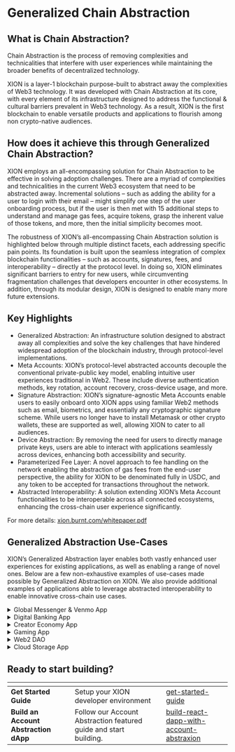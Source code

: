 # Generalized Chain Abstraction

## **What is Chain Abstraction?**

Chain Abstraction is the process of removing complexities and technicalities that interfere with user experiences while maintaining the broader benefits of decentralized technology.

XION is a layer-1 blockchain purpose-built to abstract away the complexities of Web3 technology. It was developed with Chain Abstraction at its core, with every element of its infrastructure designed to address the functional & cultural barriers prevalent in Web3 technology. As a result, XION is the first blockchain to enable versatile products and applications to flourish among non crypto-native audiences.



## How does it achieve this through Generalized Chain Abstraction?

XION employs an all-encompassing solution for Chain Abstraction to be effective in solving adoption challenges. There are a myriad of complexities and technicalities in the current Web3 ecosystem that need to be abstracted away. Incremental solutions – such as adding the ability for a user to login with their email – might simplify one step of the user onboarding process, but if the user is then met with 15 additional steps to understand and manage gas fees, acquire tokens, grasp the inherent value of those tokens, and more, then the initial simplicity becomes moot.&#x20;

The robustness of XION’s all-encompassing Chain Abstraction solution is highlighted below through multiple distinct facets, each addressing specific pain points. Its foundation is built upon the seamless integration of complex blockchain functionalities – such as accounts, signatures, fees, and interoperability – directly at the protocol level. In doing so, XION eliminates significant barriers to entry for new users, while circumventing fragmentation challenges that developers encounter in other ecosystems. In addition, through its modular design, XION is designed to enable many more future extensions.&#x20;



## Key Highlights

* Generalized Abstraction: An infrastructure solution designed to abstract away all complexities and solve the key challenges that have hindered widespread adoption of the blockchain industry, through protocol-level implementations.
* Meta Accounts: XION’s protocol-level abstracted accounts decouple the conventional private-public key model, enabling intuitive user experiences traditional in Web2. These include diverse authentication methods, key rotation, account recovery, cross-device usage, and more.
* Signature Abstraction: XION’s signature-agnostic Meta Accounts enable users to easily onboard onto XION apps using familiar Web2 methods such as email, biometrics, and essentially any cryptographic signature scheme. While users no longer have to install Metamask or other crypto wallets, these are supported as well, allowing XION to cater to all audiences.
* Device Abstraction: By removing the need for users to directly manage private keys, users are able to interact with applications seamlessly across devices, enhancing both accessibility and security.
* Parameterized Fee Layer: A novel approach to fee handling on the network enabling the abstraction of gas fees from the end-user perspective, the ability for XION to be denominated fully in USDC, and any token to be accepted for transactions throughout the network.
* Abstracted Interoperability: A solution extending XION’s Meta Account functionalities to be interoperable across all connected ecosystems, enhancing the cross-chain user experience significantly.

For more details: [xion.burnt.com/whitepaper.pdf](https://xion.burnt.com/whitepaper.pdf)

##

## **Generalized Abstraction Use-Cases**

XION’s Generalized Abstraction layer enables both vastly enhanced user experiences for existing applications, as well as enabling a range of novel ones. Below are a few non-exhaustive examples of use-cases made possible by Generalized Abstraction on XION. We also provide additional examples of applications able to leverage abstracted interoperability to enable innovative cross-chain use cases.

<details>

<summary>Global Messenger &#x26; Venmo App</summary>

A decentralized messaging service leverages generalized abstraction to enable users to safely access their messaging chats seamlessly with the same account, whether they're using a smartphone, tablet, or desktop. Users are able to remit funds globally, sending assets cross-border through gasless transactions directly within the messaging app.

</details>

<details>

<summary>Digital Banking App</summary>

A digital banking application leverages generalized abstraction to allow customers to set temporary session keys for limited-time access, ensuring higher security for transactions while allowing the users to also define their own transaction limits and conditions. These users can also set up multiple authentication method requirements for large transactions, as well as the ability to recover account information should they lose access to certain authentication methods.

</details>

<details>

<summary>Creator Economy App</summary>

A decentralized content streaming service leverages generalized abstraction to create subscription-based accounts, where users are automatically charged monthly through smart contract triggers without needing manual renewals. Creators and their fans of all ages are able to frictionlessly create these accounts, and access the content from all their devices.

</details>

<details>

<summary>Gaming App</summary>

An on-chain game leverages generalized abstraction to enable the seamless use of session keys, batching of transactions, and gasless transactions to enable smooth and secure gameplay without endangering the user’s assets, all while reducing latency.

</details>

<details>

<summary>Web2 DAO</summary>

An online collaborative platform leverages generalized abstraction to set up decentralized organizations where members have different permission levels, enabling non-technical users to participate in governance or decision-making processes through intuitive, familiar Web2 interfaces.

</details>

<details>

<summary>Cloud Storage App </summary>

A decentralized cloud storage platform leverages generalized abstraction to enable a family to seamlessly access their content across multiple devices. Through the use of account permissions, family members have different levels of access and editing privileges.

</details>

##

## Ready to start building?

<table data-view="cards"><thead><tr><th></th><th></th><th></th><th data-hidden data-card-target data-type="content-ref"></th></tr></thead><tbody><tr><td><strong>Get Started Guide</strong></td><td>Setup your XION developer environment</td><td></td><td><a href="../../../develop/get-started-guide/">get-started-guide</a></td></tr><tr><td><strong>Build an Account Abstraction dApp</strong></td><td>Follow our Account Abstraction featured guide and start building.</td><td></td><td><a href="../../../develop/featured-guides/build-react-dapp-with-account-abstraxion/">build-react-dapp-with-account-abstraxion</a></td></tr></tbody></table>
